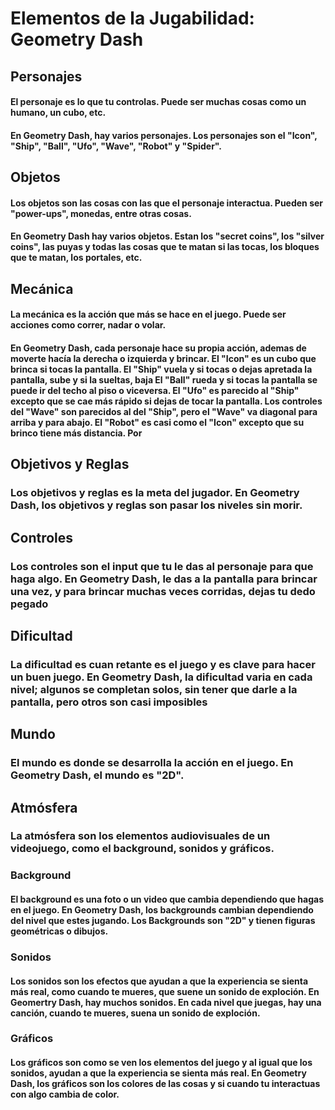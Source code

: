 # Elementos de la Jugabilidad: Geometry Dash

## Personajes

#### El personaje es lo que tu controlas. Puede ser muchas cosas como un humano, un cubo, etc.
#### En Geometry Dash, hay varios personajes. Los personajes son el "Icon", "Ship", "Ball", "Ufo", "Wave", "Robot" y "Spider".

## Objetos

#### Los objetos son las cosas con las que el personaje interactua. Pueden ser "power-ups", monedas, entre otras cosas.
#### En Geometry Dash hay varios objetos. Estan los "secret coins", los "silver coins", las puyas y todas las cosas que te matan si las tocas, los bloques que te matan, los portales, etc.

## Mecánica

#### La mecánica es la acción que más se hace en el juego. Puede ser acciones como correr, nadar o volar.
#### En Geometry Dash, cada personaje hace su propia acción, ademas de moverte hacía la derecha o izquierda y brincar. El "Icon" es un cubo que brinca si tocas la pantalla. El "Ship" vuela y si tocas o dejas apretada la pantalla, sube y si la sueltas, baja El "Ball" rueda y si tocas la pantalla se puede ir del techo al piso o viceversa. El "Ufo" es parecido al "Ship" excepto que se cae más rápido si dejas de tocar la pantalla. Los controles del "Wave" son parecidos al del "Ship", pero el "Wave" va diagonal para arriba y para abajo. El "Robot" es casi como el "Icon" excepto que su brinco tiene más distancia. Por 

## Objetivos y Reglas

### Los objetivos y reglas es la meta del jugador. En Geometry Dash, los objetivos y reglas son pasar los niveles sin morir.

## Controles

### Los controles son el input que tu le das al personaje para que haga algo. En Geometry Dash, le das a la pantalla para brincar una vez, y para brincar muchas veces corridas, dejas tu dedo pegado

## Dificultad

### La dificultad es cuan retante es el juego y es clave para hacer un buen juego. En Geometry Dash, la dificultad varia en cada nivel; algunos se completan solos, sin tener que darle a la pantalla, pero otros son casi imposibles

## Mundo

### El mundo es donde se desarrolla la acción en el juego. En Geometry Dash, el mundo es "2D".

## Atmósfera

### La atmósfera son los elementos audiovisuales de un videojuego, como el background, sonidos y gráficos. 
### Background

#### El background es una foto o un video que cambia dependiendo que hagas en el juego. En Geometry Dash, los backgrounds cambian dependiendo del nivel que estes jugando. Los Backgrounds son "2D" y tienen figuras geométricas o dibujos.

### Sonidos

#### Los sonidos son los efectos que ayudan a que la experiencia se sienta más real, como cuando te mueres, que suene un sonido de exploción. En Geomertry Dash, hay muchos sonidos. En cada nivel que juegas, hay una canción, cuando te mueres, suena un sonido de exploción. 

### Gráficos

#### Los gráficos son como se ven los elementos del juego y al igual que los sonidos, ayudan a que la experiencia se sienta más real. En Geometry Dash, los gráficos son los colores de las cosas y si cuando tu interactuas con algo cambia de color.
